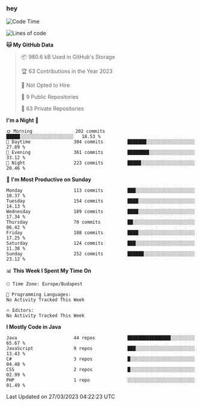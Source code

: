 ### hey

<!--START_SECTION:waka-->
![Code Time](http://img.shields.io/badge/Code%20Time-884%20hrs%2054%20mins-blue)

![Lines of code](https://img.shields.io/badge/From%20Hello%20World%20I%27ve%20Written-836.2%20thousand%20lines%20of%20code-blue)

**🐱 My GitHub Data** 

> 📦 980.6 kB Used in GitHub's Storage 
 > 
> 🏆 63 Contributions in the Year 2023
 > 
> 🚫 Not Opted to Hire
 > 
> 📜 9 Public Repositories 
 > 
> 🔑 63 Private Repositories 
 > 
**I'm a Night 🦉** 

```text
🌞 Morning                202 commits         █████░░░░░░░░░░░░░░░░░░░░   18.53 % 
🌆 Daytime                304 commits         ███████░░░░░░░░░░░░░░░░░░   27.89 % 
🌃 Evening                361 commits         ████████░░░░░░░░░░░░░░░░░   33.12 % 
🌙 Night                  223 commits         █████░░░░░░░░░░░░░░░░░░░░   20.46 % 
```
📅 **I'm Most Productive on Sunday** 

```text
Monday                   113 commits         ███░░░░░░░░░░░░░░░░░░░░░░   10.37 % 
Tuesday                  154 commits         ████░░░░░░░░░░░░░░░░░░░░░   14.13 % 
Wednesday                189 commits         ████░░░░░░░░░░░░░░░░░░░░░   17.34 % 
Thursday                 70 commits          ██░░░░░░░░░░░░░░░░░░░░░░░   06.42 % 
Friday                   188 commits         ████░░░░░░░░░░░░░░░░░░░░░   17.25 % 
Saturday                 124 commits         ███░░░░░░░░░░░░░░░░░░░░░░   11.38 % 
Sunday                   252 commits         ██████░░░░░░░░░░░░░░░░░░░   23.12 % 
```


📊 **This Week I Spent My Time On** 

```text
🕑︎ Time Zone: Europe/Budapest

💬 Programming Languages: 
No Activity Tracked This Week

🔥 Editors: 
No Activity Tracked This Week
```

**I Mostly Code in Java** 

```text
Java                     44 repos            ████████████████░░░░░░░░░   65.67 % 
JavaScript               9 repos             ███░░░░░░░░░░░░░░░░░░░░░░   13.43 % 
C#                       3 repos             █░░░░░░░░░░░░░░░░░░░░░░░░   04.48 % 
CSS                      2 repos             █░░░░░░░░░░░░░░░░░░░░░░░░   02.99 % 
PHP                      1 repo              ░░░░░░░░░░░░░░░░░░░░░░░░░   01.49 % 
```




 Last Updated on 27/03/2023 04:22:23 UTC
<!--END_SECTION:waka-->

